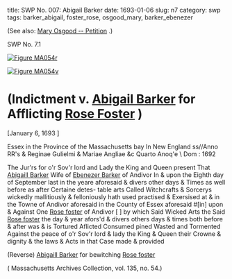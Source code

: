 title: SWP No. 007: Abigail Barker
date: 1693-01-06
slug: n7
category: swp
tags: barker_abigail, foster_rose, osgood_mary, barker_ebenezer




(See also: [Mary Osgood -- Petition](/n2.html#n2.277) .)

<div markdown class="doc" id="n7.1">

<div class="doc_id">SWP No. 7.1</div>

<span markdown class="figure">[![Figure MA054r](archives/MA135/small/MA054r.jpg)](archives/MA135/large/MA054r.jpg)</span>

<span markdown class="figure">[![Figure MA054v](archives/MA135/small/MA054v.jpg)](archives/MA135/large/MA054v.jpg)</span>

# (Indictment v. [Abigail Barker](/tag/barker_abigail.html) for Afflicting [Rose Foster](/tag/foster_rose.html) )

[January 6, 1693  ] 

Essex in the Province  of the Massachusetts bay  In New England ss//Anno RR's & Reginae Gulielmi & Mariae Angliae &c Quarto Anoq'e  \ Dom : 1692

The Jur'rs for o'r Sov'r lord and Lady the King and Queen present  That [Abigaill Barker](/tag/barker_abigail.html) Wife of [Ebenezer Barker](/tag/barker_ebenezer.html) of Andivor In  & upon the Eighth day of September last in the yeare aforesaid  & divers other days & Times as well before as after Certaine detes-  table arts Called Witchcrafts & Sorcerys wickedly mallitiously  & felloniously hath used practised & Exersised at & in the Towne of  Andivor aforesaid in the County of Essex aforesaid #[in] upon & Against  One [Rose foster](/tag/foster_rose.html) of Andivor [ ] by which Said Wicked Arts the Said  [Rose foster](/tag/foster_rose.html) the day & year afors'd & divers others days & times  both before & after was & is Tortured Aflicted Consumed pined  Wasted and Tormented Against the peace of o'r Sov'r lord & lady  the King & Queen their Crowne & dignity & the laws & Acts in  that Case made & provided

(Reverse) [Abigaill Barker](/tag/barker_abigail.html) for bewitching [Rose foster](/tag/foster_rose.html)

( Massachusetts Archives Collection, vol. 135, no. 54.)


</div>

